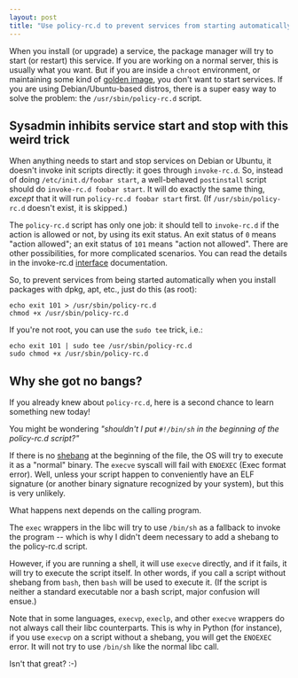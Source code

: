 ```yaml
---
layout: post
title: "Use policy-rc.d to prevent services from starting automatically"
---
```


When you install (or upgrade) a service, the package manager will try to
start (or restart) this service. If you are working on a normal server,
this is usually what you want. But if you are inside a `chroot` environment,
or maintaining some kind of [golden image], you don't want to start services.
If you are using Debian/Ubuntu-based distros, there is a super easy way
to solve the problem: the `/usr/sbin/policy-rc.d` script.


## Sysadmin inhibits service start and stop with this weird trick

When anything needs to start and stop services on Debian or Ubuntu, it
doesn't invoke init scripts directly: it goes through `invoke-rc.d`.
So, instead of doing `/etc/init.d/foobar start`, a well-behaved
`postinstall` script should do `invoke-rc.d foobar start`. It will
do exactly the same thing, *except* that it will run `policy-rc.d foobar
start` first. (If `/usr/sbin/policy-rc.d` doesn't exist, it is skipped.)

The `policy-rc.d` script has only one job: it should tell to `invoke-rc.d`
if the action is allowed or not, by using its exit status. An exit status
of `0` means "action allowed"; an exit status of `101` means "action not
allowed". There are other possibilities, for more complicated scenarios.
You can read the details in the invoke-rc.d [interface] documentation.

So, to prevent services from being started automatically when you install
packages with dpkg, apt, etc., just do this (as root):

    echo exit 101 > /usr/sbin/policy-rc.d
    chmod +x /usr/sbin/policy-rc.d

If you're not root, you can use the `sudo tee` trick, i.e.:

    echo exit 101 | sudo tee /usr/sbin/policy-rc.d
    sudo chmod +x /usr/sbin/policy-rc.d


## Why she got no bangs?

If you already knew about `policy-rc.d`, here is a second chance to learn
something new today!

You might be wondering *"shouldn't I put `#!/bin/sh` in the beginning of
the policy-rc.d script?"*

If there is no [shebang] at the beginning of the file, the OS will try to
execute it as a "normal" binary. The `execve` syscall will fail with
`ENOEXEC` (Exec format error). Well, unless your script happen to
conveniently have an ELF signature (or another binary signature recognized
by your system), but this is very unlikely.

What happens next depends on the calling program.

The `exec` wrappers in the libc will try to use `/bin/sh` as a fallback
to invoke the program -- which is why I didn't deem necessary to add a
shebang to the policy-rc.d script.

However, if you are running a shell, it will use `execve` directly,
and if it fails, it will try to execute the script itself.
In other words, if you call a script without shebang from `bash`, then
`bash` will be used to execute it. (If the script is neither a standard
executable nor a bash script, major confusion will ensue.)

Note that in some languages, `execvp`, `execlp`, and other `execve`
wrappers do not always call their libc counterparts. This is why in
Python (for instance), if you use `execvp` on a script without a shebang,
you will get the `ENOEXEC` error. It will not try to use `/bin/sh` like
the normal libc call.

Isn't that great? :-)


[golden image]: http://searchservervirtualization.techtarget.com/definition/golden-image
[interface]: http://people.debian.org/~hmh/invokerc.d-policyrc.d-specification.txt
[shebang]: http://en.wikipedia.org/wiki/Shebang_(Unix)